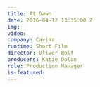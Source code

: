 ```yaml
---
title: At Dawn
date: 2016-04-12 13:35:00 Z
img: 
video: 
company: Caviar
runtime: Short Film
director: Oliver Wolf
producers: Katie Dolan
role: Production Manager
is-featured: 
---
```


